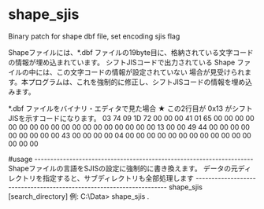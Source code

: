 # shape_sjis
Binary patch for shape dbf file, set encoding sjis flag

Shapeファイルには、*.dbf ファイルの19byte目に、格納されている文字コードの情報が埋め込まれています。
シフトJISコードで出力されている Shape ファイルの中には、この文字コードの情報が設定されていない
場合が見受けられます。本プログラムは、これを強制的に修正し、シフトJISコードの情報を埋め込みます。
 

   *.dbf ファイルをバイナリ・エディタで見た場合
                                          ★ この2行目が 0x13 がシフトJISを示すコードになります。
   03 74 09 1D 72 00 00 00 41 01 65 00 00 00 00 00 
   00 00 00 00 00 00 00 00 00 00 00 00 00 13 00 00 
   49 44 00 00 00 00 00 00 00 00 00 43 00 00 00 00 
   04 00 00 00 00 00 00 00 00 00 00 00 00 00 00 00

#usage
	---------------------------------------------------------------------
	Shapeファイルの言語をSJISの設定に強制的に書き換えます。
	 データの元ディレクトリを指定すると、サブディレクトリも全部処理します
	---------------------------------------------------------------------
	shape_sjis [search_directory]
	例:
	C:\\Data> shape_sjis . 
  
